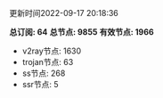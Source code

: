 更新时间2022-09-17 20:18:36

**总订阅: 64**
**总节点: 9855**
**有效节点: 1966**
- v2ray节点: 1630
- trojan节点: 63
- ss节点: 268
- ssr节点: 5

